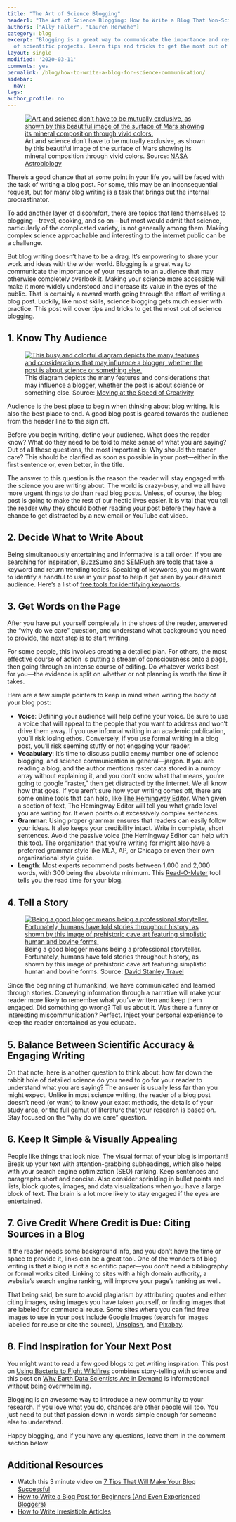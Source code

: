 ```yaml
---
title: "The Art of Science Blogging"
header1: "The Art of Science Blogging: How to Write a Blog That Non-Scientists Will Read"
authors: ["Ally Faller", "Lauren Herwehe"]
category: blog
excerpt: "Blogging is a great way to communicate the importance and results
  of scientific projects. Learn tips and tricks to get the most out of science blogging."
layout: single
modified: '2020-03-11'
comments: yes
permalink: /blog/how-to-write-a-blog-for-science-communication/
sidebar:
  nav:
tags:
author_profile: no
---
```





<figure>
  <a href="{{ site.url }}/images/blog/2019-07-23-art-of-science-blog/art-of-science-blog-nasa-image.jpg">
    <img src="{{ site.url }}/images/blog/2019-07-23-art-of-science-blog/art-of-science-blog-nasa-image.jpg" alt="Art and science don’t have to be mutually exclusive, as shown by this beautiful image of the surface of Mars showing its mineral composition through vivid colors.">
  </a>
  <figcaption>Art and science don’t have to be mutually exclusive, as shown by this beautiful image of the surface of Mars showing its mineral composition through vivid colors. Source: <a href="https://astrobiology.nasa.gov/missions/mars-odyssey/" target="_blank">NASA Astrobiology</a>
  </figcaption>
</figure>

There’s a good chance that at some point in your life you will be faced with the task of writing a blog post. For some, this may be an inconsequential request, but for many blog writing is a task that brings out the internal procrastinator.

To add another layer of discomfort, there are topics that lend themselves to blogging—travel, cooking, and so on—but most would admit that science, particularly of the complicated variety, is not generally among them. Making complex science approachable and interesting to the internet public can be a challenge.

But blog writing doesn’t have to be a drag. It’s empowering to share your work and ideas with the wider world. Blogging is a great way to communicate the importance of your research to an audience that may otherwise completely overlook it. Making your science more accessible will make it more widely understood and increase its value in the eyes of the public. That is certainly a reward worth going through the effort of writing a blog post. Luckily, like most skills, science blogging gets much easier with practice. This post will cover tips and tricks to get the most out of science blogging.

## 1. Know Thy Audience

<figure>
  <a href="{{ site.url }}/images/blog/2019-07-23-art-of-science-blog/art-of-science-blog-infographic.jpg">
    <img src="{{ site.url }}/images/blog/2019-07-23-art-of-science-blog/art-of-science-blog-infographic.jpg" alt="This busy and colorful diagram depicts the many features and considerations that may influence a blogger, whether the post is about science or something else.">
  </a>
  <figcaption>This diagram depicts the many features and considerations that may influence a blogger, whether the post is about science or something else. Source: <a href="http://www.speedofcreativity.org/2013/12/18/great-posts-on-interactive-writing-blogging/" target="_blank">Moving at the Speed of Creativity</a>
  </figcaption>
</figure>

Audience is the best place to begin when thinking about blog writing. It is also the best place to end. A good blog post is geared towards the audience from the header line to the sign off.

Before you begin writing, define your audience. What does the reader know? What do they need to be told to make sense of what you are saying? Out of all these questions, the most important is: Why should the reader care? This should be clarified as soon as possible in your post—either in the first sentence or, even better, in the title.

The answer to this question is the reason the reader will stay engaged with the science you are writing about. The world is crazy-busy, and we all have more urgent things to do than read blog posts. Unless, of course, the blog post is going to make the rest of our hectic lives easier. It is vital that you tell the reader why they should bother reading your post before they have a chance to get distracted by a new email or YouTube cat video.

## 2. Decide What to Write About

Being simultaneously entertaining and informative is a tall order. If you are searching for inspiration,  <a href="https://buzzsumo.com/" target="_blank">BuzzSumo</a> and <a href="https://www.semrush.com/" target="_blank">SEMRush</a> are tools that take a keyword and return trending topics. Speaking of keywords, you might want to identify a handful to use in your post to help it get seen by your desired audience. Here’s a list of <a href="https://ahrefs.com/blog/free-keyword-research-tools/" target="_blank">free tools for identifying keywords</a>.

## 3. Get Words on the Page

After you have put yourself completely in the shoes of the reader, answered the “why do we care” question, and understand what background you need to provide, the next step is to start writing.

For some people, this involves creating a detailed plan. For others, the most effective course of action is putting a stream of consciousness onto a page, then going through an intense course of editing. Do whatever works best for you—the evidence is split on whether or not planning is worth the time it takes.  

Here are a few simple pointers to keep in mind when writing the body of your blog post:
* **Voice**: Defining your audience will help define your voice. Be sure to use a voice that will appeal to the people that you want to address and won’t drive them away. If you use informal writing in an academic publication, you’ll risk losing ethos. Conversely, if you use formal writing in a blog post, you’ll risk seeming stuffy or not engaging your reader.
* **Vocabulary**: It’s time to discuss public enemy number one of science blogging, and science communication in general—jargon. If you are reading a blog, and the author mentions raster data stored in a numpy array without explaining it, and you don’t know what that means,  you’re going to google “raster,” then get distracted by the internet. We all know how that goes. If you aren’t sure how your writing comes off,  there are some online tools that can help, like <a href="http://www.hemingwayapp.com/" target="_blank">The Hemingway Editor</a>. When given a section of text, The Hemingway Editor will tell you what grade level you are writing for. It even points out excessively complex sentences.
* **Grammar**: Using proper grammar ensures that readers can easily follow your ideas. It also keeps your credibility intact. Write in complete, short sentences. Avoid the passive voice (the Hemingway Editor can help with this too). The organization that you’re writing for might also have a preferred grammar style like MLA, AP, or Chicago or even their own organizational style guide.
* **Length**: Most experts recommend posts between 1,000 and 2,000 words, with 300 being the absolute minimum. This <a href="http://niram.org/read/" target="_blank">Read-O-Meter</a> tool tells you the read time for your blog.

## 4. Tell a Story

<figure>
  <a href="{{ site.url }}/images/blog/2019-07-23-art-of-science-blog/art-of-science-blog-cave-art.jpg">
    <img src="{{ site.url }}/images/blog/2019-07-23-art-of-science-blog/art-of-science-blog-cave-art.jpg" alt="Being a good blogger means being a professional storyteller. Fortunately, humans have told stories throughout history, as shown by this image of prehistoric cave art featuring simplistic human and bovine forms.">
  </a>
  <figcaption>Being a good blogger means being a professional storyteller. Fortunately, humans have told stories throughout history, as shown by this image of prehistoric cave art featuring simplistic human and bovine forms. Source: <a href="https://www.flickr.com/photos/davidstanleytravel/24219407646/" target="_blank">David Stanley Travel</a>
  </figcaption>
</figure>

Since the beginning of humankind, we have communicated and learned through stories. Conveying information through a narrative will make your reader more likely to remember what you’ve written and keep them engaged. Did something go wrong? Tell us about it. Was there a funny or interesting miscommunication? Perfect. Inject your personal experience to keep the reader entertained as you educate.

## 5. Balance Between Scientific Accuracy & Engaging Writing

On that note, here is another question to think about: how far down the rabbit hole of detailed science do you need to go for your reader to understand what you are saying? The answer is usually less far than you might expect. Unlike in most science writing, the reader of a blog post doesn’t need (or want) to know your exact methods, the details of your study area, or the full gamut of literature that your research is based on. Stay focused on the “why do we care” question.

## 6. Keep It Simple & Visually Appealing

People like things that look nice. The visual format of your blog is important! Break up your text with attention-grabbing subheadings, which also helps with your search engine optimization (SEO) ranking. Keep sentences and paragraphs short and concise. Also consider sprinkling in bullet points and lists, block quotes, images, and data visualizations when you have a large block of text. The brain is a lot more likely to stay engaged if the eyes are entertained.

## 7. Give Credit Where Credit is Due: Citing Sources in a Blog

If the reader needs some background info, and you don’t have the time or space to provide it, links can be a great tool. One of the wonders of blog writing is that a blog is not a scientific paper—you don’t need a bibliography or formal works cited. Linking to sites with a high domain authority, a website’s search engine ranking, will improve your page’s ranking as well.

That being said, be sure to avoid plagiarism by attributing quotes and either citing images, using images you have taken yourself, or finding images that are labeled for commercial reuse. Some sites where you can find free images to use in your post include <a href="https://www.google.com/imghp?hl=en" target="_blank">Google Images</a> (search for images labelled for reuse or cite the source), <a href="https://unsplash.com/" target="_blank">Unsplash</a>, and <a href="https://pixabay.com/" target="_blank">Pixabay</a>.

## 8. Find Inspiration for Your Next Post

You might want to read a few good blogs to get writing inspiration. This post on <a href="https://www.colorado.edu/earthlab/2019/01/14/using-bacteria-fight-wildfire" target="_blank">Using Bacteria to Fight Wildfires</a> combines story-telling with science and this post on <a href="https://www.earthdatascience.org/blog/earth-data-scientist-demand/" target="_blank">Why Earth Data Scientists Are in Demand</a> is informational without being overwhelming.

Blogging is an awesome way to introduce a new community to your research. If you love what you do, chances are other people will too. You just need to put that passion down in words simple enough for someone else to understand.

Happy blogging, and if you have any questions, leave them in the comment section below.

<div class="notice--info" markdown="1">

## Additional Resources

* Watch this 3 minute video on <a href="https://www.youtube.com/watch?v=wDuL4N1Gi5g" target="_blank">7 Tips That Will Make Your Blog Successful</a>
* <a href="https://norakramerdesigns.com/how-to-write-a-blog-post-for-beginners-and-even-experienced-bloggers/" target="_blank">How to Write a Blog Post for Beginners (And Even Experienced Bloggers)</a>
* <a href="https://courses.startupcamp.com/how-to-write-irresistible-articles-that-suck-people-into-your-brand/" target="_blank">How to Write Irresistible Articles </a>

</div>
